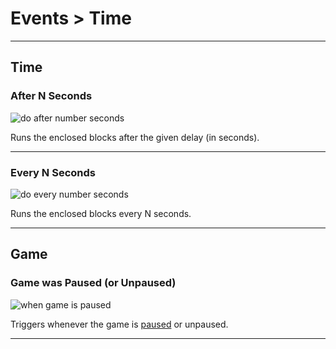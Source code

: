 # Events > Time

***

## Time

### <a name="event-delay"></a> After N Seconds

![do after number seconds](https://static.stencyl.com/pedia2/block-images/events/time/event-delay.png)

Runs the enclosed blocks after the given delay (in seconds).

***

### <a name="event-periodic"></a> Every N Seconds

![do every number seconds](https://static.stencyl.com/pedia2/block-images/events/time/event-periodic.png)

Runs the enclosed blocks every N seconds.

***

## Game

### <a name="event-paused"></a> Game was Paused (or Unpaused)

![when game is paused](https://static.stencyl.com/pedia2/block-images/events/time/event-paused.png)

Triggers whenever the game is [paused](https://www.stencyl.com/help/view/pausing/) or unpaused.

***
